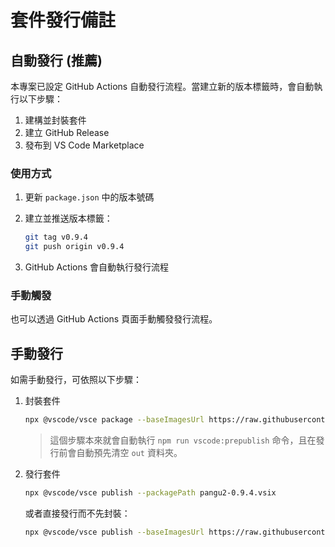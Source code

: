 # 套件發行備註

## 自動發行 (推薦)

本專案已設定 GitHub Actions 自動發行流程。當建立新的版本標籤時，會自動執行以下步驟：

1. 建構並封裝套件
2. 建立 GitHub Release
3. 發布到 VS Code Marketplace

### 使用方式

1. 更新 `package.json` 中的版本號碼
2. 建立並推送版本標籤：

    ```sh
    git tag v0.9.4
    git push origin v0.9.4
    ```

3. GitHub Actions 會自動執行發行流程

### 手動觸發

也可以透過 GitHub Actions 頁面手動觸發發行流程。

## 手動發行

如需手動發行，可依照以下步驟：

1. 封裝套件

    ```sh
    npx @vscode/vsce package --baseImagesUrl https://raw.githubusercontent.com/doggy8088/vscode-pangu/main/ --allow-star-activation
    ```

    > 這個步驟本來就會自動執行 `npm run vscode:prepublish` 命令，且在發行前會自動預先清空 `out` 資料夾。

2. 發行套件

    ```sh
    npx @vscode/vsce publish --packagePath pangu2-0.9.4.vsix
    ```

    或者直接發行而不先封裝：

    ```sh
    npx @vscode/vsce publish --baseImagesUrl https://raw.githubusercontent.com/doggy8088/vscode-pangu/main/ --allow-star-activation
    ```
